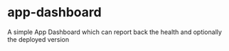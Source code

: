 # app-dashboard
A simple App Dashboard which can report back the health and optionally the deployed version

